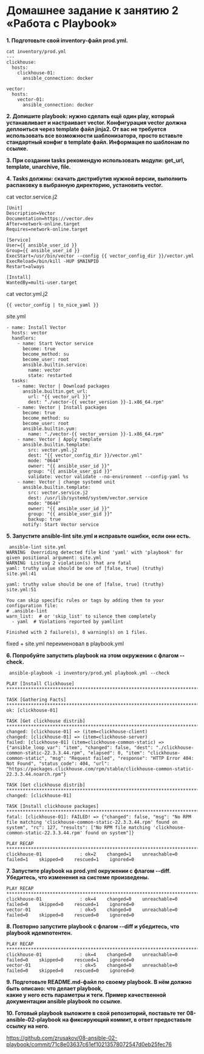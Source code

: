 # Домашнее задание к занятию 2 «Работа с Playbook»

**1. Подготовьте свой inventory-файл prod.yml.**

```
cat inventory/prod.yml
---
clickhouse:
  hosts:
    clickhouse-01:
      ansible_connection: docker

vector:
  hosts:
    vector-01:
      ansible_connection: docker
```

**2. Допишите playbook: нужно сделать ещё один play, который устанавливает и настраивает vector. Конфигурация vector должна деплоиться через template файл jinja2. От вас не требуется использовать все возможности шаблонизатора, просто вставьте стандартный конфиг в template файл. Информация по шаблонам по ссылке.** </br>

**3. При создании tasks рекомендую использовать модули: get_url, template, unarchive, file.**</br>

**4. Tasks должны: скачать дистрибутив нужной версии, выполнить распаковку в выбранную директорию, установить vector.**</br>


cat vector.service.j2
```
[Unit]
Description=Vector
Documentation=https://vector.dev
After=network-online.target
Requires=network-online.target

[Service]
User={{ ansible_user_id }}
Group={{ ansible_user_id }}
ExecStart=/usr/bin/vector --config {{ vector_config_dir }}/vector.yml
ExecReload=/bin/kill -HUP $MAINPID
Restart=always

[Install]
WantedBy=multi-user.target
```

cat vector.yml.j2
```
{{ vector_config | to_nice_yaml }}
```

site.yml
```
- name: Install Vector
  hosts: vector
  handlers:
    - name: Start Vector service
      become: true
      become_method: su
      become_user: root
      ansible.builtin.service:
        name: vector
        state: restarted
  tasks:
    - name: Vector | Download packages
      ansible.builtin.get_url:
        url: "{{ vector_url }}"
        dest: "./vector-{{ vector_version }}-1.x86_64.rpm"
    - name: Vector | Install packages
      become: true
      become_method: su
      become_user: root
      ansible.builtin.yum:
        name: "./vector-{{ vector_version }}-1.x86_64.rpm"
    - name: Vector | Apply template
      ansible.builtin.template:
        src: vector.yml.j2
        dest: "{{ vector_config_dir }}/vector.yml"
        mode: "0644"
        owner: "{{ ansible_user_id }}"
        group: "{{ ansible_user_gid }}"
        validate: vector validate --no-environment --config-yaml %s
    - name: Vector | change systemd unit
      ansible.builtin.template:
        src: vector.service.j2
        dest: /usr/lib/systemd/system/vector.service
        mode: "0644"
        owner: "{{ ansible_user_id }}"
        group: "{{ ansible_user_gid }}"
        backup: true
      notify: Start Vector service

```

**5. Запустите ansible-lint site.yml и исправьте ошибки, если они есть.**
```
 ansible-lint site.yml
WARNING  Overriding detected file kind 'yaml' with 'playbook' for given positional argument: site.yml
WARNING  Listing 2 violation(s) that are fatal
yaml: truthy value should be one of [false, true] (truthy)
site.yml:41

yaml: truthy value should be one of [false, true] (truthy)
site.yml:51

You can skip specific rules or tags by adding them to your configuration file:
# .ansible-lint
warn_list:  # or 'skip_list' to silence them completely
  - yaml  # Violations reported by yamllint

Finished with 2 failure(s), 0 warning(s) on 1 files.
```
fixed + site.yml переименовал в playbook.yml

**6. Попробуйте запустить playbook на этом окружении с флагом --check.**
```
 ansible-playbook -i inventory/prod.yml playbook.yml --check

PLAY [Install Clickhouse] *******************************************************************************************************************************************************************************************************************

TASK [Gathering Facts] **********************************************************************************************************************************************************************************************************************
ok: [clickhouse-01]

TASK [Get clickhouse distrib] ***************************************************************************************************************************************************************************************************************
changed: [clickhouse-01] => (item=clickhouse-client)
changed: [clickhouse-01] => (item=clickhouse-server)
failed: [clickhouse-01] (item=clickhouse-common-static) => {"ansible_loop_var": "item", "changed": false, "dest": "./clickhouse-common-static-22.3.3.44.rpm", "elapsed": 0, "item": "clickhouse-common-static", "msg": "Request failed", "response": "HTTP Error 404: Not Found", "status_code": 404, "url": "https://packages.clickhouse.com/rpm/stable/clickhouse-common-static-22.3.3.44.noarch.rpm"}

TASK [Get clickhouse distrib] ***************************************************************************************************************************************************************************************************************
changed: [clickhouse-01]

TASK [Install clickhouse packages] **********************************************************************************************************************************************************************************************************
fatal: [clickhouse-01]: FAILED! => {"changed": false, "msg": "No RPM file matching 'clickhouse-common-static-22.3.3.44.rpm' found on system", "rc": 127, "results": ["No RPM file matching 'clickhouse-common-static-22.3.3.44.rpm' found on system"]}

PLAY RECAP **********************************************************************************************************************************************************************************************************************************
clickhouse-01              : ok=2    changed=1    unreachable=0    failed=1    skipped=0    rescued=1    ignored=0
```

**7. Запустите playbook на prod.yml окружении с флагом --diff. Убедитесь, что изменения на системе произведены.**

```
PLAY RECAP **********************************************************************************************************************************************************************************************************************************
clickhouse-01              : ok=4    changed=0    unreachable=0    failed=0    skipped=0    rescued=1    ignored=0
vector-01                  : ok=5    changed=0    unreachable=0    failed=0    skipped=0    rescued=0    ignored=0
```

**8. Повторно запустите playbook с флагом --diff и убедитесь, что playbook идемпотентен.**

```
PLAY RECAP **********************************************************************************************************************************************************************************************************************************
clickhouse-01              : ok=4    changed=0    unreachable=0    failed=0    skipped=0    rescued=1    ignored=0
vector-01                  : ok=5    changed=0    unreachable=0    failed=0    skipped=0    rescued=0    ignored=0
```
**9. Подготовьте README.md-файл по своему playbook. В нём должно быть описано: что делает playbook,</br> какие у него есть параметры и теги. Пример качественной документации ansible playbook по ссылке.**



**10. Готовый playbook выложите в свой репозиторий, поставьте тег 08-ansible-02-playbook на фиксирующий коммит, в ответ предоставьте ссылку на него.**

https://github.com/zrusakov/08-ansible-02-playbook/commit/71c8e03637c61ef10213578072547d0eb25fec76
